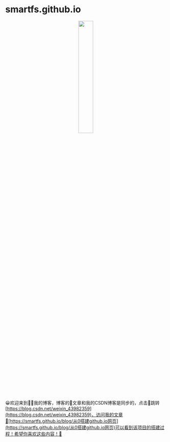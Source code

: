 # smartfs.github.io

<div style="text-align:center;">
  <img src="https://smartfs.github.io/blogImg/202401030036301.jpg" width="30%" alt="" />
</div>

😀欢迎来到🤟🏻我的博客，博客的📙文章和我的CSDN博客是同步的，点击🔗跳转[https://blog.csdn.net/weixin_43982359](https://blog.csdn.net/weixin_43982359)，访问我的文章🔗[https://smartfs.github.io/blog/从0搭建github.io网页](https://smartfs.github.io/blog/从0搭建github.io网页)可以看到该项目的搭建过程！希望你喜欢这些内容！🌟
